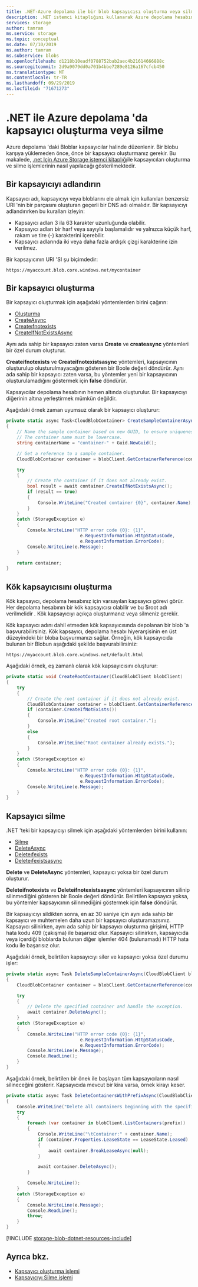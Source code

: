 ```yaml
---
title: .NET-Azure depolama ile bir blob kapsayıcısı oluşturma veya silme
description: .NET istemci kitaplığını kullanarak Azure depolama hesabınızda bir blob kapsayıcısı oluşturmayı veya silmeyi öğrenin.
services: storage
author: tamram
ms.service: storage
ms.topic: conceptual
ms.date: 07/10/2019
ms.author: tamram
ms.subservice: blobs
ms.openlocfilehash: d1218b10eadf0788752bab2aec4b21614666888c
ms.sourcegitcommit: 2d9a9079dd0a701b4bbe7289e8126a167cfcb450
ms.translationtype: MT
ms.contentlocale: tr-TR
ms.lasthandoff: 09/29/2019
ms.locfileid: "71671273"
---
```

# <a name="create-or-delete-a-container-in-azure-storage-with-net"></a>.NET ile Azure depolama 'da kapsayıcı oluşturma veya silme

Azure depolama 'daki Bloblar kapsayıcılar halinde düzenlenir. Bir blobu karşıya yüklemeden önce, önce bir kapsayıcı oluşturmanız gerekir. Bu makalede, [.net Için Azure Storage istemci kitaplığı](/dotnet/api/overview/azure/storage/client)ile kapsayıcıları oluşturma ve silme işlemlerinin nasıl yapılacağı gösterilmektedir.

## <a name="name-a-container"></a>Bir kapsayıcıyı adlandırın

Kapsayıcı adı, kapsayıcıyı veya bloblarını ele almak için kullanılan benzersiz URI 'nin bir parçasını oluşturan geçerli bir DNS adı olmalıdır. Bir kapsayıcıyı adlandırırken bu kuralları izleyin:

- Kapsayıcı adları 3 ila 63 karakter uzunluğunda olabilir.
- Kapsayıcı adları bir harf veya sayıyla başlamalıdır ve yalnızca küçük harf, rakam ve tire (-) karakterini içerebilir.
- Kapsayıcı adlarında iki veya daha fazla ardışık çizgi karakterine izin verilmez.

Bir kapsayıcının URI 'SI şu biçimdedir:

`https://myaccount.blob.core.windows.net/mycontainer`

## <a name="create-a-container"></a>Bir kapsayıcı oluşturma

Bir kapsayıcı oluşturmak için aşağıdaki yöntemlerden birini çağırın:

- [Oluşturma](/dotnet/api/microsoft.azure.storage.blob.cloudblobcontainer.create)
- [CreateAsync](/dotnet/api/microsoft.azure.storage.blob.cloudblobcontainer.createasync)
- [Createıfnotexists](/dotnet/api/microsoft.azure.storage.blob.cloudblobcontainer.createifnotexists)
- [CreateIfNotExistsAsync](/dotnet/api/microsoft.azure.storage.blob.cloudblobcontainer.createifnotexistsasync)

Aynı ada sahip bir kapsayıcı zaten varsa **Create** ve **createasync** yöntemleri bir özel durum oluşturur.

**Createifnotexists** ve **Createifnotexistsasync** yöntemleri, kapsayıcının oluşturulup oluşturulmayacağını gösteren bir Boole değeri döndürür. Aynı ada sahip bir kapsayıcı zaten varsa, bu yöntemler yeni bir kapsayıcının oluşturulamadığını göstermek için **false** döndürür.

Kapsayıcılar depolama hesabının hemen altında oluşturulur. Bir kapsayıcıyı diğerinin altına yerleştirmek mümkün değildir.

Aşağıdaki örnek zaman uyumsuz olarak bir kapsayıcı oluşturur:

```csharp
private static async Task<CloudBlobContainer> CreateSampleContainerAsync(CloudBlobClient blobClient)
{
    // Name the sample container based on new GUID, to ensure uniqueness.
    // The container name must be lowercase.
    string containerName = "container-" + Guid.NewGuid();

    // Get a reference to a sample container.
    CloudBlobContainer container = blobClient.GetContainerReference(containerName);

    try
    {
        // Create the container if it does not already exist.
        bool result = await container.CreateIfNotExistsAsync();
        if (result == true)
        {
            Console.WriteLine("Created container {0}", container.Name);
        }
    }
    catch (StorageException e)
    {
        Console.WriteLine("HTTP error code {0}: {1}",
                            e.RequestInformation.HttpStatusCode,
                            e.RequestInformation.ErrorCode);
        Console.WriteLine(e.Message);
    }

    return container;
}
```

## <a name="create-the-root-container"></a>Kök kapsayıcısını oluşturma

Kök kapsayıcı, depolama hesabınız için varsayılan kapsayıcı görevi görür. Her depolama hesabının bir kök kapsayıcısı olabilir ve bu $root adı verilmelidir *.* Kök kapsayıcıyı açıkça oluşturmanız veya silmeniz gerekir.

Kök kapsayıcı adını dahil etmeden kök kapsayıcısında depolanan bir blob 'a başvurabilirsiniz. Kök kapsayıcı, depolama hesabı hiyerarşisinin en üst düzeyindeki bir bloba başvurmanızı sağlar. Örneğin, kök kapsayıcıda bulunan bir Blobun aşağıdaki şekilde başvurabilirsiniz:

`https://myaccount.blob.core.windows.net/default.html`

Aşağıdaki örnek, eş zamanlı olarak kök kapsayıcısını oluşturur:

```csharp
private static void CreateRootContainer(CloudBlobClient blobClient)
{
    try
    {
        // Create the root container if it does not already exist.
        CloudBlobContainer container = blobClient.GetContainerReference("$root");
        if (container.CreateIfNotExists())
        {
            Console.WriteLine("Created root container.");
        }
        else
        {
            Console.WriteLine("Root container already exists.");
        }
    }
    catch (StorageException e)
    {
        Console.WriteLine("HTTP error code {0}: {1}",
                            e.RequestInformation.HttpStatusCode,
                            e.RequestInformation.ErrorCode);
        Console.WriteLine(e.Message);
    }
}
```

## <a name="delete-a-container"></a>Kapsayıcı silme

.NET 'teki bir kapsayıcıyı silmek için aşağıdaki yöntemlerden birini kullanın:

- [Silme](/dotnet/api/microsoft.azure.storage.blob.cloudblobcontainer.delete)
- [DeleteAsync](/dotnet/api/microsoft.azure.storage.blob.cloudblobcontainer.deleteasync)
- [Deleteıfexists](/dotnet/api/microsoft.azure.storage.blob.cloudblobcontainer.deleteifexists)
- [Deleteıfexistsasync](/dotnet/api/microsoft.azure.storage.blob.cloudblobcontainer.deleteifexistsasync)

**Delete** ve **DeleteAsync** yöntemleri, kapsayıcı yoksa bir özel durum oluşturur.

**Deleteifnotexists** ve **Deleteifnotexistsasync** yöntemleri kapsayıcının silinip silinmediğini gösteren bir Boole değeri döndürür. Belirtilen kapsayıcı yoksa, bu yöntemler kapsayıcının silinmediğini göstermek için **false** döndürür.

Bir kapsayıcıyı sildikten sonra, en az 30 saniye için aynı ada sahip bir kapsayıcı ve muhtemelen daha uzun bir kapsayıcı oluşturamazsınız. Kapsayıcı silinirken, aynı ada sahip bir kapsayıcı oluşturma girişimi, HTTP hata kodu 409 (çakışma) ile başarısız olur. Kapsayıcı silinirken, kapsayıcıda veya içerdiği bloblarda bulunan diğer işlemler 404 (bulunamadı) HTTP hata kodu ile başarısız olur.

Aşağıdaki örnek, belirtilen kapsayıcıyı siler ve kapsayıcı yoksa özel durumu işler:

```csharp
private static async Task DeleteSampleContainerAsync(CloudBlobClient blobClient, string containerName)
{
    CloudBlobContainer container = blobClient.GetContainerReference(containerName);

    try
    {
        // Delete the specified container and handle the exception.
        await container.DeleteAsync();
    }
    catch (StorageException e)
    {
        Console.WriteLine("HTTP error code {0}: {1}",
                            e.RequestInformation.HttpStatusCode,
                            e.RequestInformation.ErrorCode);
        Console.WriteLine(e.Message);
        Console.ReadLine();
    }
}
```

Aşağıdaki örnek, belirtilen bir önek ile başlayan tüm kapsayıcıların nasıl silineceğini gösterir. Kapsayıcıda mevcut bir kira varsa, örnek kirayı keser.

```csharp
private static async Task DeleteContainersWithPrefixAsync(CloudBlobClient blobClient, string prefix)
{
    Console.WriteLine("Delete all containers beginning with the specified prefix");
    try
    {
        foreach (var container in blobClient.ListContainers(prefix))
        {
            Console.WriteLine("\tContainer:" + container.Name);
            if (container.Properties.LeaseState == LeaseState.Leased)
            {
                await container.BreakLeaseAsync(null);
            }

            await container.DeleteAsync();
        }

        Console.WriteLine();
    }
    catch (StorageException e)
    {
        Console.WriteLine(e.Message);
        Console.ReadLine();
        throw;
    }
}
```

[!INCLUDE [storage-blob-dotnet-resources-include](../../../includes/storage-blob-dotnet-resources-include.md)]

## <a name="see-also"></a>Ayrıca bkz.

- [Kapsayıcı oluşturma işlemi](/rest/api/storageservices/create-container)
- [Kapsayıcıyı Silme işlemi](/rest/api/storageservices/delete-container)
